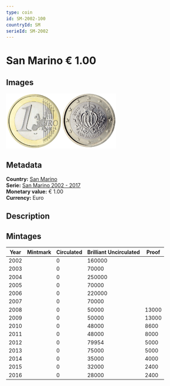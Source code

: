 ```yaml
---
type: coin
id: SM-2002-100
countryId: SM
serieId: SM-2002
---
```


# San Marino € 1.00

## Images

<img src="../../../Images/common-2002-100.webp" height="150" alt="Front image"><img src="Images/san marino-2002-100.webp" height="150" alt="Back image">

## Metadata

**Country:** [San Marino](../index.md)\
**Serie:** [San Marino 2002 - 2017](index.md)\
**Monetary value:** € 1.00\
**Currency:** Euro

## Description


## Mintages

| Year | Mintmark | Circulated | Brilliant Uncirculated | Proof |
| ---- | -------- | ---------- | ---------------------- | ----- |
| 2002 |  | 0| 160000 |  |
| 2003 |  | 0| 70000 |  |
| 2004 |  | 0| 250000 |  |
| 2005 |  | 0| 70000 |  |
| 2006 |  | 0| 220000 |  |
| 2007 |  | 0| 70000 |  |
| 2008 |  | 0| 50000 | 13000 |
| 2009 |  | 0| 50000 | 13000 |
| 2010 |  | 0| 48000 | 8600 |
| 2011 |  | 0| 48000 | 8000 |
| 2012 |  | 0| 79954 | 5000 |
| 2013 |  | 0| 75000 | 5000 |
| 2014 |  | 0| 35000 | 4000 |
| 2015 |  | 0| 32000 | 2400 |
| 2016 |  | 0| 28000 | 2400 |
